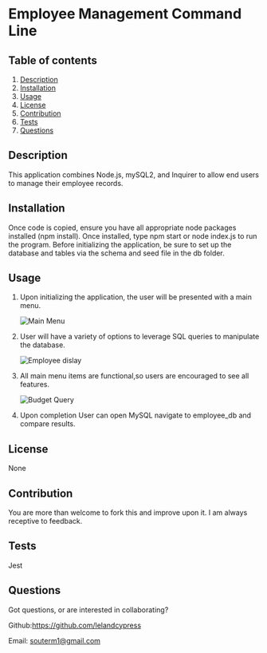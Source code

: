 # Employee Management Command Line

## Table of contents

1. [Description](#Description)
2. [Installation](#Instructions)
3. [Usage](#Usage)
4. [License](#License)
5. [Contribution](#Contribution)
6. [Tests](#Tests)
7. [Questions](#Questions)

## Description

This application combines Node.js, mySQL2, and Inquirer to allow end users to manage their employee records.

## Installation

Once code is copied, ensure you have all appropriate node packages installed (npm install). Once installed, type npm start or node index.js to run the program. Before initializing the application, be sure to set up the database and tables via the schema and seed file in the db folder.

## Usage

1. Upon initializing the application, the user will be presented with a main menu.

   ![Main Menu](Pics/menu.PNG)

2. User will have a variety of options to leverage SQL queries to manipulate the database.

   ![Employee dislay](Pics/employees.PNG)

3. All main menu items are functional,so users are encouraged to see all features.

   ![Budget Query](Pics/budget.PNG)

4. Upon completion User can open MySQL navigate to employee_db and compare results.

## License

None

## Contribution

You are more than welcome to fork this and improve upon it. I am always receptive to feedback.

## Tests

Jest

## Questions

Got questions, or are interested in collaborating?

Github:https://github.com/lelandcypress

Email: souterm1@gmail.com
